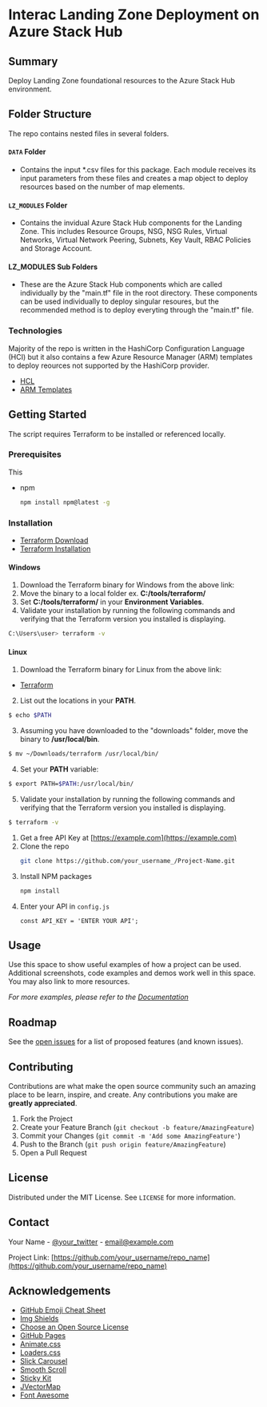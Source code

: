 

<!-- ABOUT THE PROJECT -->
# Interac Landing Zone Deployment on Azure Stack Hub

<!-- [![Product Name Screen Shot][product-screenshot]](https://example.com) -->

## Summary 

Deploy Landing Zone foundational resources to the Azure Stack Hub environment.

## Folder Structure

The repo contains nested files in several folders. 

#### `DATA` Folder
* Contains the input *.csv files for this package. Each module receives its input parameters from these files and creates a map object to deploy resources based on the number of map elements. 

#### `LZ_MODULES` Folder
* Contains the invidual Azure Stack Hub components for the Landing Zone. This includes Resource Groups, NSG, NSG Rules, Virtual Networks, Virtual Network Peering, Subnets, Key Vault, RBAC Policies and Storage Account.

#### LZ_MODULES Sub Folders
* These are the Azure Stack Hub components which are called individually by the "main.tf" file in the root directory. These components can be used individually to deploy singular resoures, but the recommended method is to deploy everyting through the "main.tf" file. 

### Technologies

Majority of the repo is written in the HashiCorp Configuration Language (HCI) but it also contains a few Azure Resource Manager (ARM) templates to deploy reources not supported by the HashiCorp provider.  

* [HCL](https://www.terraform.io/docs/language/syntax/configuration.html)
* [ARM Templates](https://docs.microsoft.com/en-us/azure/azure-resource-manager/templates/overview)

<!-- GETTING STARTED -->
## Getting Started

The script requires Terraform to be installed or referenced locally. 

### Prerequisites

This 

* npm
  ```sh
  npm install npm@latest -g
  ```

### Installation

* [Terraform Download](https://www.terraform.io/downloads.html)
* [Terraform Installation](https://learn.hashicorp.com/tutorials/terraform/install-cli?in=terraform/azure-get-started)


#### Windows

1. Download the Terraform binary for Windows from the above link:
2. Move the binary to a local folder ex. **C:/tools/terraform/**
3. Set **C:/tools/terraform/** in your **Environment Variables**. 
4. Validate your installation by running the following commands and verifying that the Terraform version you installed is displaying. 
```sh 
C:\Users\user> terraform -v
```

#### Linux

1. Download the Terraform binary for Linux from the above link:
* [Terraform](https://www.terraform.io/downloads.html)
2. List out the locations in your **PATH**.
```sh 
$ echo $PATH
```
3. Assuming you have downloaded to the "downloads" folder, move the binary to **/usr/local/bin**. 
```sh 
$ mv ~/Downloads/terraform /usr/local/bin/
```
4. Set your **PATH** variable: 
```sh 
$ export PATH=$PATH:/usr/local/bin/
```
5. Validate your installation by running the following commands and verifying that the Terraform version you installed is displaying. 
```sh 
$ terraform -v
```



1. Get a free API Key at [https://example.com](https://example.com)
2. Clone the repo
   ```sh
   git clone https://github.com/your_username_/Project-Name.git
   ```
3. Install NPM packages
   ```sh
   npm install
   ```
4. Enter your API in `config.js`
   ```JS
   const API_KEY = 'ENTER YOUR API';
   ```



<!-- USAGE EXAMPLES -->
## Usage

Use this space to show useful examples of how a project can be used. Additional screenshots, code examples and demos work well in this space. You may also link to more resources.

_For more examples, please refer to the [Documentation](https://example.com)_



<!-- ROADMAP -->
## Roadmap

See the [open issues](https://github.com/othneildrew/Best-README-Template/issues) for a list of proposed features (and known issues).



<!-- CONTRIBUTING -->
## Contributing

Contributions are what make the open source community such an amazing place to be learn, inspire, and create. Any contributions you make are **greatly appreciated**.

1. Fork the Project
2. Create your Feature Branch (`git checkout -b feature/AmazingFeature`)
3. Commit your Changes (`git commit -m 'Add some AmazingFeature'`)
4. Push to the Branch (`git push origin feature/AmazingFeature`)
5. Open a Pull Request



<!-- LICENSE -->
## License

Distributed under the MIT License. See `LICENSE` for more information.



<!-- CONTACT -->
## Contact

Your Name - [@your_twitter](https://twitter.com/your_username) - email@example.com

Project Link: [https://github.com/your_username/repo_name](https://github.com/your_username/repo_name)



<!-- ACKNOWLEDGEMENTS -->
## Acknowledgements
* [GitHub Emoji Cheat Sheet](https://www.webpagefx.com/tools/emoji-cheat-sheet)
* [Img Shields](https://shields.io)
* [Choose an Open Source License](https://choosealicense.com)
* [GitHub Pages](https://pages.github.com)
* [Animate.css](https://daneden.github.io/animate.css)
* [Loaders.css](https://connoratherton.com/loaders)
* [Slick Carousel](https://kenwheeler.github.io/slick)
* [Smooth Scroll](https://github.com/cferdinandi/smooth-scroll)
* [Sticky Kit](http://leafo.net/sticky-kit)
* [JVectorMap](http://jvectormap.com)
* [Font Awesome](https://fontawesome.com)





<!-- MARKDOWN LINKS & IMAGES -->
<!-- https://www.markdownguide.org/basic-syntax/#reference-style-links -->
[contributors-shield]: https://img.shields.io/github/contributors/othneildrew/Best-README-Template.svg?style=for-the-badge
[contributors-url]: https://github.com/othneildrew/Best-README-Template/graphs/contributors
[forks-shield]: https://img.shields.io/github/forks/othneildrew/Best-README-Template.svg?style=for-the-badge
[forks-url]: https://github.com/othneildrew/Best-README-Template/network/members
[stars-shield]: https://img.shields.io/github/stars/othneildrew/Best-README-Template.svg?style=for-the-badge
[stars-url]: https://github.com/othneildrew/Best-README-Template/stargazers
[issues-shield]: https://img.shields.io/github/issues/othneildrew/Best-README-Template.svg?style=for-the-badge
[issues-url]: https://github.com/othneildrew/Best-README-Template/issues
[license-shield]: https://img.shields.io/github/license/othneildrew/Best-README-Template.svg?style=for-the-badge
[license-url]: https://github.com/othneildrew/Best-README-Template/blob/master/LICENSE.txt
[linkedin-shield]: https://img.shields.io/badge/-LinkedIn-black.svg?style=for-the-badge&logo=linkedin&colorB=555
[linkedin-url]: https://linkedin.com/in/othneildrew
[product-screenshot]: images/screenshot.png
